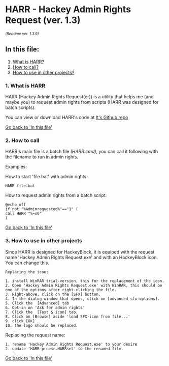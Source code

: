# HARR - Hackey Admin Rights Request (ver. 1.3)
*_<dl><small>(Readme ver. 1.3.9)</small></dl>_*



## In this file:
1. [What is HARR?](#1-what-is-harr)
2. [How to call?](#2-how-to-call)
3. [How to use in other projects?](#3-how-to-use-in-other-projects)


###  1. What is HARR

HARR (Hackey Admin Rights Request(er)) is a utility that helps me (and maybe you) to request admin rights from scripts (HARR was designed for batch scripts).

You can view or download HARR's code at [It's Github repo](https://github.com/Marnix0810/HARR)

[Go back to 'In this file'](#in-this-file)
###  2. How to call

HARR's main file is a batch file _(HARR.cmd)_, you can call it following with the filename to run in admin rights.

Examples:

How to start 'file.bat' with admin rights:

`HARR file.bat`

How to request admin rights from a batch script:

```
@echo off
if not "%Adminrequested%"=="1" (
call HARR "%~s0"
)
```

[Go back to 'In this file'](#in-this-file)
###  3. How to use in other projects

Since HARR is designed for HackeyBlock, it is equiped with the request name 'Hackey Admin Rights Request.exe' and with an HackeyBlock icon. You can change this.

	Replacing the icon:

    1. install WinRAR trial-version, this for the replacement of the icon.
    2. Open 'Hackey Admin Rights Request.exe' with WinRAR, this should be one of the options after right-clicking the file.
    3. Right-above, click on the [SFX] button.
    4. In the dialog window that opens, click on [advanced sfx-options].
    5. Click the  [Advanced] tab
    6. Opt-in on 'Ask for admin rights'
    7. Click the  [Text & icon] tab.
    8. Click on [Browse] aside 'load SFX-icon from file...'
    9. click [OK]
    10. the logo should be replaced.

Replacing the request name:

    1. rename 'Hackey Admin Rights Request.exe' to your desire
    2. update 'HARR-prcesr.HARRset' to the renamed file.


[Go back to 'In this file'](#in-this-file)
